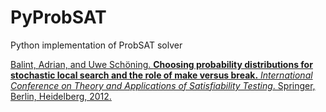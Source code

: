# PyProbSAT

Python implementation of ProbSAT solver

[Balint, Adrian, and Uwe Schöning. **Choosing probability distributions for stochastic local search and the role of make versus break.** *International Conference on Theory and Applications of Satisfiability Testing*. Springer, Berlin, Heidelberg, 2012.](https://link.springer.com/chapter/10.1007/978-3-642-31612-8_3)
